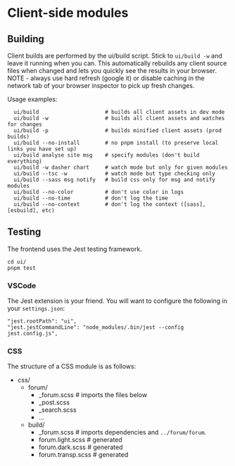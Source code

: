 # Client-side modules

## Building

Client builds are performed by the ui/build script. Stick to `ui/build -w` and leave it running when you can. This automatically rebuilds any client source files when changed and lets you quickly see the results in your browser. NOTE - always use hard refresh (google it) or disable caching in the network tab of your browser inspector to pick up fresh changes.

Usage examples:

```
  ui/build                     # builds all client assets in dev mode
  ui/build -w                  # builds all client assets and watches for changes
  ui/build -p                  # builds minified client assets (prod builds)
  ui/build --no-install        # no pnpm install (to preserve local links you have set up)
  ui/build analyse site msg    # specify modules (don't build everything)
  ui/build -w dasher chart     # watch mode but only for given modules
  ui/build --tsc -w            # watch mode but type checking only
  ui/build --sass msg notify   # build css only for msg and notify modules
  ui/build --no-color          # don't use color in logs
  ui/build --no-time           # don't log the time
  ui/build --no-context        # don't log the context ([sass], [esbuild], etc)
```

## Testing

The frontend uses the Jest testing framework.

```
cd ui/
pnpm test
```

### VSCode

The Jest extension is your friend. You will want to configure the following in your `settings.json`:

```
"jest.rootPath": "ui",
"jest.jestCommandLine": "node_modules/.bin/jest --config jest.config.js",
```

### CSS

The structure of a CSS module is as follows:

- css/
  - forum/
    - \_forum.scss # imports the files below
    - \_post.scss
    - \_search.scss
    - ...
  - build/
    - \_forum.scss # imports dependencies and `../forum/forum`.
    - forum.light.scss # generated
    - forum.dark.scss # generated
    - forum.transp.scss # generated

```

```

